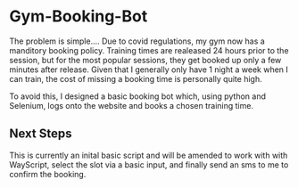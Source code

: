 # Gym-Booking-Bot
The problem is simple.... Due to covid regulations, my gym now has a manditory booking policy. Training times are realeased 24 hours prior to the session, but for the most popular sessions, they get booked up only a few minutes after release. Given that I generally only have 1 night a week when I can train, the cost of missing a booking time is personally quite high.

To avoid this, I designed a basic booking bot which, using python and Selenium, logs onto the website and books a chosen training time.

## Next Steps

This is currently an inital basic script and will be amended to work with with WayScript, select the slot via a basic input, and finally send an sms to me to confirm the booking. 
